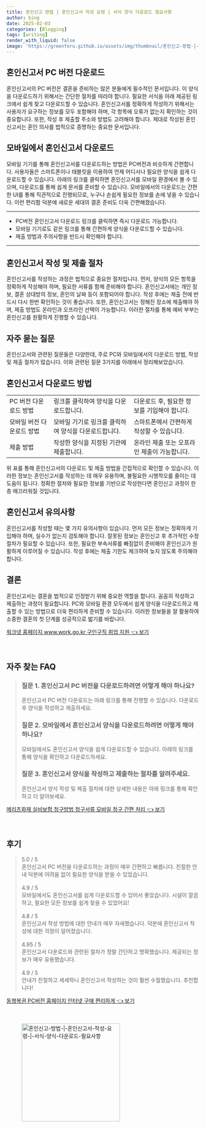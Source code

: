 ```yaml
---
title: 혼인신고 방법 | 혼인신고서 작성 요령 | 서식 양식 다운로드 필요사항
author: bing
date: 2025-02-03
categories: [Blogging]
tags: [writing]
render_with_liquid: false
image: 'https://greenforu.github.io/assets/img/thumbnail/혼인신고-방법-|-혼인신고서-작성-요령-|-서식-양식-다운로드-필요사항.webp'
---
```



<h2 id='혼인신고서_PC버전_다운로드'>혼인신고서 PC 버전 다운로드</h2>

<p>혼인신고서의 PC 버전은 결혼을 준비하는 많은 분들에게 필수적인 문서입니다. 이 양식을 다운로드하기 위해서는 간단한 절차를 따라야 합니다. 필요한 서식을 아래 제공된 링크에서 쉽게 찾고 다운로드할 수 있습니다. 혼인신고서를 정확하게 작성하기 위해서는 사용자가 요구하는 정보를 모두 포함해야 하며, 각 항목에 오류가 없는지 확인하는 것이 중요합니다. 또한, 작성 후 제출할 주소와 방법도 고려해야 합니다. 제대로 작성된 혼인신고서는 혼인 의사를 법적으로 증명하는 중요한 문서입니다.</p>

<h2 id='모바일_혼인신고서_다운로드'>모바일에서 혼인신고서 다운로드</h2>

<p>모바일 기기를 통해 혼인신고서를 다운로드하는 방법은 PC버전과 비슷하게 간편합니다. 사용자들은 스마트폰이나 태블릿을 이용하여 언제 어디서나 필요한 양식을 쉽게 다운로드할 수 있습니다. 아래의 링크를 클릭하면 혼인신고서를 모바일 환경에서 볼 수 있으며, 다운로드를 통해 쉽게 문서를 준비할 수 있습니다. 모바일에서의 다운로드는 간편한 UI를 통해 직관적으로 진행되므로, 누구나 손쉽게 필요한 정보를 손에 넣을 수 있습니다. 이런 편리함 덕분에 새로운 세대의 결혼 준비도 더욱 간편해졌습니다.</p>

<hr />

<ul>
    <li>PC버전 혼인신고서 다운로드 링크를 클릭하면 즉시 다운로드 가능합니다.</li>
    <li>모바일 기기로도 같은 링크를 통해 간편하게 양식을 다운로드할 수 있습니다.</li>
    <li>제출 방법과 주의사항을 반드시 확인해야 합니다.</li>
</ul>

<hr />

<h2 id='혼인신고서_작성_및_제출_절차'>혼인신고서 작성 및 제출 절차</h2>

<p>혼인신고서를 작성하는 과정은 법적으로 중요한 절차입니다. 먼저, 양식의 모든 항목을 정확하게 작성해야 하며, 필요한 서류를 함께 준비해야 합니다. 혼인신고서에는 개인 정보, 결혼 상대방의 정보, 혼인의 날짜 등이 포함되어야 합니다. 작성 후에는 제출 전에 반드시 다시 한번 확인하는 것이 좋습니다. 또한, 혼인신고서는 정해진 장소에 제출해야 하며, 제출 방법도 온라인과 오프라인 선택이 가능합니다. 이러한 절차를 통해 예비 부부는 혼인신고를 원활하게 진행할 수 있습니다.</p>

<h2 id='자주묻는질문'>자주 묻는 질문</h2>

<p>혼인신고서와 관련된 질문들은 다양한데, 주로 PC와 모바일에서의 다운로드 방법, 작성 및 제출 절차가 많습니다. 이와 관련된 질문 3가지를 아래에서 정리해보았습니다.</p>

<h2 id='혼인신고서_다운로드_방법'>혼인신고서 다운로드 방법</h2>

<table>
    <tr>
        <td>PC 버전 다운로드 방법</td>
        <td>링크를 클릭하여 양식을 다운로드합니다.</td>
        <td>다운로드 후, 필요한 정보를 기입해야 합니다.</td>
    </tr>
    <tr>
        <td>모바일 버전 다운로드 방법</td>
        <td>모바일 기기로 링크를 클릭하여 양식을 다운로드합니다.</td>
        <td>스마트폰에서 간편하게 작성할 수 있습니다.</td>
    </tr>
    <tr>
        <td>제출 방법</td>
        <td>작성한 양식을 지정된 기관에 제출합니다.</td>
        <td>온라인 제출 또는 오프라인 제출이 가능합니다.</td>
    </tr>
</table>

<p>위 표를 통해 혼인신고서의 다운로드 및 제출 방법을 간접적으로 확인할 수 있습니다. 이러한 정보는 혼인신고서를 작성하는 데 매우 유용하며, 불필요한 시행착오를 줄이는 데 도움이 됩니다. 정확한 절차와 필요한 정보를 기반으로 작성한다면 혼인신고 과정이 한층 매끄러워질 것입니다.</p>

<h2 id='혼인신고서_유의사항'>혼인신고서 유의사항</h2>

<p>혼인신고서를 작성할 때는 몇 가지 유의사항이 있습니다. 먼저 모든 정보는 정확하게 기입해야 하며, 실수가 없는지 검토해야 합니다. 잘못된 정보는 혼인신고 후 추가적인 수정 절차가 필요할 수 있습니다. 또한, 필요한 부속서류를 빠짐없이 준비해야 혼인신고가 원활하게 이루어질 수 있습니다. 작성 후에는 제출 기한도 체크하여 늦지 않도록 주의해야 합니다.</p>

<h2 id='결론'>결론</h2>

<p>혼인신고서는 결혼을 법적으로 인정받기 위해 중요한 역할을 합니다. 꼼꼼히 작성하고 제출하는 과정이 필요합니다. PC와 모바일 환경 모두에서 쉽게 양식을 다운로드하고 제출할 수 있는 방법으로 더욱 편리하게 준비할 수 있습니다. 이러한 정보들을 잘 활용하여 소중한 결혼의 첫 단계를 성공적으로 밟기를 바랍니다.</p>


<p><a class="click-button" title="워크넷 홈페이지 www.work.go.kr 구인구직 취업 지원" href="https://greenforu.github.io/posts/%EC%9B%8C%ED%81%AC%EB%84%B7-%ED%99%88%ED%8E%98%EC%9D%B4%EC%A7%80-www.work.go.kr-%EA%B5%AC%EC%9D%B8%EA%B5%AC%EC%A7%81-%EC%B7%A8%EC%97%85-%EC%A7%80%EC%9B%90/" rel="dofollow">워크넷 홈페이지 www.work.go.kr 구인구직 취업 지원 👈 보기</a></p><br>
<h2 id='자주_찾는_FAQ'>자주 찾는 FAQ</h2>
<div itemscope="" itemtype="https://schema.org/FAQPage"> 
<blockquote> 
<div itemscope="" itemprop="mainEntity" itemtype="https://schema.org/Question"> 
<h3 itemprop="name">질문 1. 혼인신고서 PC 버전을 다운로드하려면 어떻게 해야 하나요?</h3> 
<div itemscope="" itemprop="acceptedAnswer" itemtype="https://schema.org/Answer"> 
<span itemprop="text"> 
<p>혼인신고서 PC 버전 다운로드는 아래 링크를 통해 진행할 수 있습니다. 다운로드 후 양식을 작성하고 제출하세요.</p> 
</span> 
</div> 
</div> 

<div itemscope="" itemprop="mainEntity" itemtype="https://schema.org/Question"> 
<h3 itemprop="name">질문 2. 모바일에서 혼인신고서 양식을 다운로드하려면 어떻게 해야 하나요?</h3> 
<div itemscope="" itemprop="acceptedAnswer" itemtype="https://schema.org/Answer"> 
<span itemprop="text"> 
<p>모바일에서도 혼인신고서 양식을 쉽게 다운로드할 수 있습니다. 아래의 링크를 통해 양식을 확인하고 다운로드하세요.</p> 
</span> 
</div> 
</div> 

<div itemscope="" itemprop="mainEntity" itemtype="https://schema.org/Question"> 
<h3 itemprop="name">질문 3. 혼인신고서 양식을 작성하고 제출하는 절차를 알려주세요.</h3> 
<div itemscope="" itemprop="acceptedAnswer" itemtype="https://schema.org/Answer"> 
<span itemprop="text"> 
<p>혼인신고서 양식 작성 및 제출 절차에 대한 상세한 내용은 아래 링크를 통해 확인하고 더 알아보세요.</p> 
</span> 
</div> 
</div> 
</blockquote> 
</div>
<p><a class="click-button" title="메리츠화재 실비보험 청구방법 청구서류 모바일 청구 간편 처리" href="https://greenforu.github.io/posts/%EB%A9%94%EB%A6%AC%EC%B8%A0%ED%99%94%EC%9E%AC-%EC%8B%A4%EB%B9%84%EB%B3%B4%ED%97%98-%EC%B2%AD%EA%B5%AC%EB%B0%A9%EB%B2%95-%EC%B2%AD%EA%B5%AC%EC%84%9C%EB%A5%98-%EB%AA%A8%EB%B0%94%EC%9D%BC-%EC%B2%AD%EA%B5%AC-%EA%B0%84%ED%8E%B8-%EC%B2%98%EB%A6%AC/" rel="dofollow">메리츠화재 실비보험 청구방법 청구서류 모바일 청구 간편 처리 👈 보기</a></p><br>
<h2 id='후기'>후기</h2>
<div itemscope itemtype="https://schema.org/Product">
  <blockquote>
  <div itemprop="review" itemscope itemtype="https://schema.org/Review">
      <div itemprop="reviewRating" itemscope itemtype="https://schema.org/Rating"> <span itemprop="ratingValue">5.0</span> / <span itemprop="bestRating">5</span> </div>
      <span itemprop="reviewBody">혼인신고서 PC 버전을 다운로드하는 과정이 매우 간편하고 빠릅니다. 친절한 안내 덕분에 어려움 없이 필요한 양식을 받을 수 있었습니다.</span>
  </div>
  <br>
  <div itemprop="review" itemscope itemtype="https://schema.org/Review">
      <div itemprop="reviewRating" itemscope itemtype="https://schema.org/Rating"> <span itemprop="ratingValue">4.9</span> / <span itemprop="bestRating">5</span> </div>
      <span itemprop="reviewBody">모바일에서도 혼인신고서를 쉽게 다운로드할 수 있어서 좋았습니다. 시설이 깔끔하고, 필요한 모든 정보를 쉽게 찾을 수 있었어요!</span>
  </div>
  <br>
  <div itemprop="review" itemscope itemtype="https://schema.org/Review">
      <div itemprop="reviewRating" itemscope itemtype="https://schema.org/Rating"> <span itemprop="ratingValue">4.8</span> / <span itemprop="bestRating">5</span> </div>
      <span itemprop="reviewBody">혼인신고서 작성 방법에 대한 안내가 매우 자세했습니다. 덕분에 혼인신고서 작성에 대한 걱정이 덜어졌습니다.</span>
  </div>
  <br>
  <div itemprop="review" itemscope itemtype="https://schema.org/Review">
      <div itemprop="reviewRating" itemscope itemtype="https://schema.org/Rating"> <span itemprop="ratingValue">4.95</span> / <span itemprop="bestRating">5</span> </div>
      <span itemprop="reviewBody">혼인신고서 다운로드와 관련된 절차가 정말 간단하고 명확했습니다. 제공되는 정보가 매우 유용했습니다.</span>
  </div>
  <br>
  <div itemprop="review" itemscope itemtype="https://schema.org/Review">
      <div itemprop="reviewRating" itemscope itemtype="https://schema.org/Rating"> <span itemprop="ratingValue">4.9</span> / <span itemprop="bestRating">5</span> </div>
      <span itemprop="reviewBody">안내가 친절하고 세세하니 혼인신고서 작성하는 것이 훨씬 수월했습니다. 추천합니다!</span>
  </div>
  </blockquote>
</div>
<p><a class="click-button" title="동행복권 PC버전 홈페이지 인터넷 구매 편리하게" href="https://greenforu.github.io/posts/%EB%8F%99%ED%96%89%EB%B3%B5%EA%B6%8C-PC%EB%B2%84%EC%A0%84-%ED%99%88%ED%8E%98%EC%9D%B4%EC%A7%80-%EC%9D%B8%ED%84%B0%EB%84%B7-%EA%B5%AC%EB%A7%A4-%ED%8E%B8%EB%A6%AC%ED%95%98%EA%B2%8C/" rel="dofollow">동행복권 PC버전 홈페이지 인터넷 구매 편리하게 👈 보기</a></p><br>
<figure class="image"><img src="https://greenforu.github.io/assets/img/thumbnail/혼인신고-방법-|-혼인신고서-작성-요령-|-서식-양식-다운로드-필요사항.webp" alt="혼인신고-방법-|-혼인신고서-작성-요령-|-서식-양식-다운로드-필요사항" width="256" height="256"></figure>